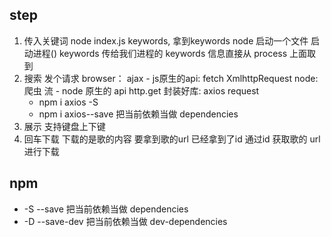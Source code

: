 ## step
1. 传入关键词 node index.js keywords, 拿到keywords
    node 启动一个文件 启动进程()
    keywords 传给我们进程的 keywords 信息直接从 process 上面取到
2. 搜索 发个请求
    browser： ajax - js原生的api: fetch XmlhttpRequest
    node: 爬虫 流 - node 原生的 api http.get
    封装好库: axios request
    - npm i axios -S 
    - npm i axios--save 把当前依赖当做 dependencies
3. 展示 支持键盘上下键
4. 回车下载 下载的是歌的内容 要拿到歌的url 已经拿到了id 通过id 获取歌的 url 进行下载


## npm 
- -S  --save     把当前依赖当做 dependencies
- -D  --save-dev 把当前依赖当做 dev-dependencies